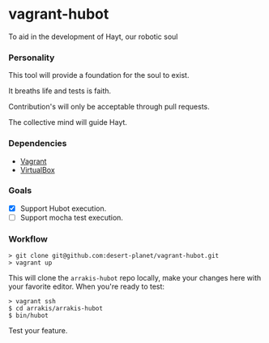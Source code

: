 # vagrant-hubot
To aid in the development of Hayt, our robotic soul

### Personality
This tool will provide a foundation for the soul to exist.

It breaths life and tests is faith.

Contribution's will only be acceptable through pull requests.

The collective mind will guide Hayt.

### Dependencies
- [Vagrant](https://www.vagrantup.com/downloads.html)
- [VirtualBox](https://www.virtualbox.org/wiki/Downloads)

### Goals
- [x] Support Hubot execution.
- [ ] Support mocha test execution.

### Workflow
```
> git clone git@github.com:desert-planet/vagrant-hubot.git
> vagrant up
```
This will clone the `arrakis-hubot` repo locally, make your changes here with your favorite editor.
When you're ready to test:
```
> vagrant ssh
$ cd arrakis/arrakis-hubot
$ bin/hubot
```
Test your feature.
